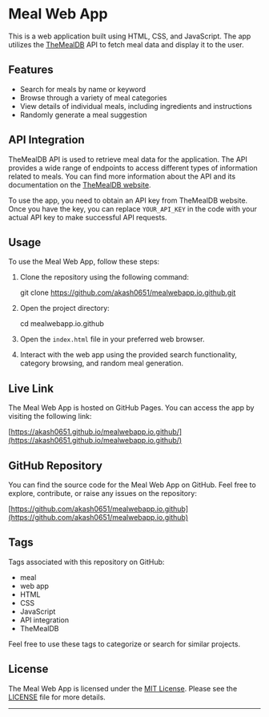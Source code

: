 
# Meal Web App

This is a web application built using HTML, CSS, and JavaScript. The app utilizes the [TheMealDB](https://www.themealdb.com/api.php) API to fetch meal data and display it to the user.

## Features

- Search for meals by name or keyword
- Browse through a variety of meal categories
- View details of individual meals, including ingredients and instructions
- Randomly generate a meal suggestion

## API Integration

TheMealDB API is used to retrieve meal data for the application. The API provides a wide range of endpoints to access different types of information related to meals. You can find more information about the API and its documentation on the [TheMealDB website](https://www.themealdb.com/api.php).

To use the app, you need to obtain an API key from TheMealDB website. Once you have the key, you can replace `YOUR_API_KEY` in the code with your actual API key to make successful API requests.

## Usage

To use the Meal Web App, follow these steps:

1. Clone the repository using the following command:
   
   git clone https://github.com/akash0651/mealwebapp.io.github.git
   

2. Open the project directory:
   
   cd mealwebapp.io.github
   

3. Open the `index.html` file in your preferred web browser.

4. Interact with the web app using the provided search functionality, category browsing, and random meal generation.

## Live Link

The Meal Web App is hosted on GitHub Pages. You can access the app by visiting the following link:

[https://akash0651.github.io/mealwebapp.io.github/](https://akash0651.github.io/mealwebapp.io.github/)

## GitHub Repository

You can find the source code for the Meal Web App on GitHub. Feel free to explore, contribute, or raise any issues on the repository:

[https://github.com/akash0651/mealwebapp.io.github](https://github.com/akash0651/mealwebapp.io.github)

## Tags

Tags associated with this repository on GitHub:

- meal
- web app
- HTML
- CSS
- JavaScript
- API integration
- TheMealDB

Feel free to use these tags to categorize or search for similar projects.

## License

The Meal Web App is licensed under the [MIT License](https://opensource.org/licenses/MIT). Please see the [LICENSE](LICENSE) file for more details.

---

